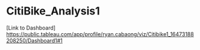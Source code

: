 # CitiBike_Analysis1
[Link to Dashboard]
https://public.tableau.com/app/profile/ryan.cabaong/viz/Citibike1_16473188208250/Dashboard1#1
